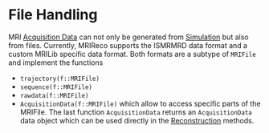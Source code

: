 # File Handling

MRI [Acquisition Data](@ref) can not only be generated from [Simulation](@ref)
but also from files. Currently, MRIReco supports the ISMRMRD data format and
a custom MRILib specific data format. Both formats are a subtype of `MRIFile` and
implement the functions
* `trajectory(f::MRIFile)`
* `sequence(f::MRIFile)`
* `rawdata(f::MRIFile)`
* `AcquisitionData(f::MRIFile)`
which allow to access specific parts of the MRIFile. The last function `AcquisitionData`
returns an `AcquisitionData` data object which can be used directly in the
[Reconstruction](@ref) methods.
